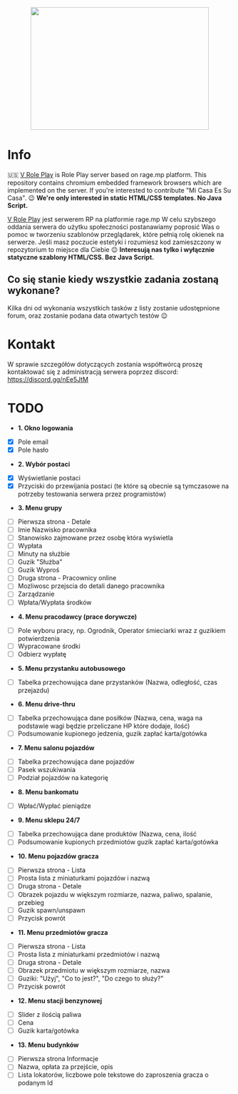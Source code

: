 <p align="center">
  <a href="https://v-rp.pl"><img width="400" height="275" src="https://i.imgur.com/LmLJlkU.png"></a>
</p>

# Info
:us: 
[V Role Play](https://v-rp.pl) is Role Play server based on rage.mp platform. This repository contains chromium embedded framework browsers which are implemented on the server. If you're interested to contribute "Mi Casa Es Su Casa". :wink: **We're only interested in static HTML/CSS templates. No Java Script.**

[V Role Play](https://v-rp.pl) jest serwerem RP na platformie rage.mp W celu szybszego oddania serwera do użytku społeczności postanawiamy poprosić Was o pomoc w tworzeniu szablonów przeglądarek, które pełnią rolę okienek na serwerze. Jeśli masz poczucie estetyki i rozumiesz kod zamieszczony w repozytorium to miejsce dla Ciebie :wink: **Interesują nas tylko i wyłącznie statyczne szablony HTML/CSS. Bez Java Script.**

## Co się stanie kiedy wszystkie zadania zostaną wykonane?
Kilka dni od wykonania wszystkich tasków z listy zostanie udostępnione forum, oraz zostanie podana data otwartych testów :wink:

# Kontakt
W sprawie szczegółów dotyczących zostania współtwórcą proszę kontaktować się z administracją serwera poprzez discord: https://discord.gg/nEe5JtM

# TODO
- **1. Okno logowania**
- [X] Pole email
- [X] Pole hasło
- **2. Wybór postaci**
- [x] Wyświetlanie postaci
- [x] Przyciski do przewijania postaci (te które są obecnie są tymczasowe na potrzeby testowania serwera przez programistów)
- **3. Menu grupy**
- [ ] Pierwsza strona - Detale
-   [ ] Imie Nazwisko pracownika
-   [ ] Stanowisko zajmowane przez osobę która wyświetla
-   [ ] Wypłata
-   [ ] Minuty na służbie
-   [ ] Guzik "Służba"
-   [ ] Guzik Wyproś
- [ ] Druga strona - Pracownicy online
-   [ ] Mozliwosc przejscia do detali danego pracownika
- [ ] Zarządzanie
-   [ ] Wpłata/Wypłata środków
- **4. Menu pracodawcy (prace dorywcze)**
- [ ] Pole wyboru pracy, np. Ogrodnik, Operator śmieciarki wraz z guzikiem potwierdzenia
- [ ] Wypracowane środki
- [ ] Odbierz wypłatę
- **5. Menu przystanku autobusowego**
- [ ] Tabelka przechowująca dane przystanków (Nazwa, odległość, czas przejazdu)
- **6. Menu drive-thru**
- [ ] Tabelka przechowująca dane posiłków (Nazwa, cena, waga na podstawie wagi będzie przeliczane HP które dodaje, ilość)
- [ ] Podsumowanie kupionego jedzenia, guzik zapłać karta/gotówka
- **7. Menu salonu pojazdów**
- [ ] Tabelka przechowująca dane pojazdów 
- [ ] Pasek wszukiwania
- [ ] Podział pojazdów na kategorię
- **8. Menu bankomatu**
- [ ] Wpłać/Wypłać pieniądze
- **9. Menu sklepu 24/7**
- [ ] Tabelka przechowująca dane produktów (Nazwa, cena, ilość
- [ ] Podsumowanie kupionych przedmiotów guzik zapłać karta/gotówka
- **10. Menu pojazdów gracza**
- [ ] Pierwsza strona - Lista
-   [ ] Prosta lista z miniaturkami pojazdów i nazwą
- [ ] Druga strona - Detale
-   [ ]   Obrazek pojazdu w większym rozmiarze, nazwa, paliwo, spalanie, przebieg
-   [ ]   Guzik spawn/unspawn
-   [ ]   Przycisk powrót
- **11. Menu przedmiotów gracza**
- [ ] Pierwsza strona - Lista
-   [ ] Prosta lista z miniaturkami przedmiotów i nazwą
- [ ] Druga strona - Detale 
-  [ ] Obrazek przedmiotu w większym rozmiarze, nazwa
-  [ ] Guziki: "Użyj", "Co to jest?", "Do czego to służy?"
-  [ ] Przycisk powrót
- **12. Menu stacji benzynowej**
- [ ] Slider z ilością paliwa
- [ ] Cena
- [ ] Guzik karta/gotówka
- **13. Menu budynków**
- [ ] Pierwsza strona Informacje
-  [ ] Nazwa, opłata za przejście, opis
- [ ] Lista lokatorów, liczbowe pole tekstowe do zaproszenia gracza o podanym Id
